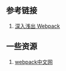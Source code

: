 ## 参考链接

1. [深入浅出 Webpack](https://webpack.wuhaolin.cn/)

## 一些资源

1. [webpack中文网](https://www.webpackjs.com/concepts/)